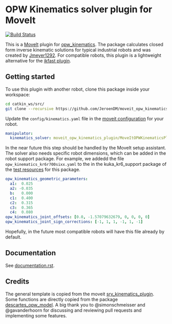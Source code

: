 # OPW Kinematics solver plugin for MoveIt

[![Build Status](https://travis-ci.org/JeroenDM/moveit_opw_kinematics_plugin.svg?branch=melodic-devel)](https://travis-ci.org/JeroenDM/moveit_opw_kinematics_plugin)

This is a [MoveIt](https://moveit.ros.org/) plugin for [opw_kinematics](https://github.com/Jmeyer1292/opw_kinematics). The package calculates closed form inverse kinematic solutions for typical industrial robots and was created by [Jmeyer1292](https://github.com/Jmeyer1292). For compatible robots, this plugin is a lightweight alternative for the [ikfast plugin](https://github.com/ros-planning/moveit/tree/kinetic-devel/moveit_kinematics/ikfast_kinematics_plugin).

## Getting started
To use this plugin with another robot, clone this package inside your workspace:
```bash
cd catkin_ws/src/
git clone --recursive https://github.com/JeroenDM/moveit_opw_kinematics_plugin.git
```

Update the `config/kinematics.yaml` file in the [moveit configuration](http://docs.ros.org/kinetic/api/moveit_tutorials/html/doc/setup_assistant/setup_assistant_tutorial.html) for your robot.

```yaml
manipulator:
  kinematics_solver: moveit_opw_kinematics_plugin/MoveItOPWKinematicsPlugin
```
In the near future this step should be handled by the MoveIt setup assistant. The solver also needs specific robot dimensions, which can be added in the robot support package. For example, we addedd the file `opw_kinematics_kr6r700sixx.yaml` to the in the kuka_kr6_support package of the [test resources](https://github.com/JeroenDM/kuka_test_resources) for this package.
```yaml
opw_kinematics_geometric_parameters:
  a1:  0.025
  a2: -0.035
  b:   0.000
  c1:  0.400
  c2:  0.315
  c3:  0.365
  c4:  0.080
opw_kinematics_joint_offsets: [0.0, -1.57079632679, 0, 0, 0, 0]
opw_kinematics_joint_sign_corrections: [-1, 1, 1, -1, 1, -1]
```
Hopefully, in the future most compatible robots will have this file already by default.

## Documentation
See [documentation.rst](documentation.rst).

## Credits
The general template is copied from the moveit [srv_kinematics_plugin](https://github.com/ros-planning/moveit/tree/kinetic-devel/moveit_kinematics/srv_kinematics_plugin).
Some functions are directly copied from the package [descartes_opw_model](https://github.com/Jmeyer1292/descartes_opw_model). A big thank you to @simonschmeisser and @gavanderhoorn for discussing and reviewing pull requests and implementing some features.
